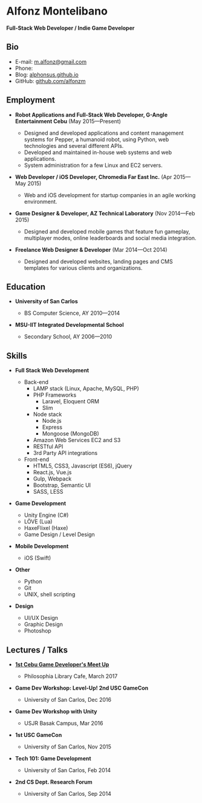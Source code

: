 # Alfonz Montelibano
**Full-Stack Web Developer / Indie Game Developer**

## Bio

- E-mail: [m.alfonz@gmail.com](mailto:m.alfonz@gmail.com)
- Phone: 
- Blog: [alphonsus.github.io](http://alphonsus.github.io)
- GitHub: [github.com/alfonzm](http://github.com/alfonzm)

## Employment

- **Robot Applications and Full-Stack Web Developer, G-Angle Entertainment Cebu** (May 2015—Present)
  - Designed and developed applications and content management systems for Pepper, a humanoid robot, using Python, web technologies and several different APIs.
  - Developed and maintained in-house web systems and web applications.
  - System administration for a few Linux and EC2 servers.

- **Web Developer / iOS Developer, Chromedia Far East Inc.** (Apr 2015—May 2015)
  - Web and iOS development for startup companies in an agile working environment.

- **Game Designer & Developer, AZ Technical Laboratory** (Nov 2014—Feb 2015)
  - Designed and developed mobile games that feature fun gameplay, multiplayer modes, online leaderboards and social media integration.

- **Freelance Web Designer & Developer** (Mar 2014—Oct 2014)
  - Designed and developed websites, landing pages and CMS templates for various clients and organizations.

## Education

- **University of San Carlos**
  - BS Computer Science, AY 2010—2014

- **MSU-IIT Integrated Developmental School**
  - Secondary School, AY 2006—2010

## Skills

- **Full Stack Web Development**
  - Back-end
    - LAMP stack (Linux, Apache, MySQL, PHP)
    - PHP Frameworks
      - Laravel, Eloquent ORM
      - Slim
    - Node stack
      - Node.js
      - Express
      - Mongoose (MongoDB)
    - Amazon Web Services EC2 and S3
    - RESTful API
    - 3rd Party API integrations
  - Front-end
    - HTML5, CSS3, Javascript (ES6), jQuery
    - React.js, Vue.js
    - Gulp, Webpack
    - Bootstrap, Semantic UI
    - SASS, LESS

- **Game Development**
  - Unity Engine (C#)
  - LÖVE (Lua)
  - HaxeFlixel (Haxe)
  - Game Design / Level Design
  
- **Mobile Development**
  - iOS (Swift)

- **Other**
  - Python
  - Git
  - UNIX, shell scripting

- **Design**
  - UI/UX Design
  - Graphic Design
  - Photoshop

## Lectures / Talks

- **[1st Cebu Game Developer's Meet Up](https://www.meetup.com/CebuGameDev/events/238164546/)**
  - Philosophia Library Cafe, March 2017

- **Game Dev Workshop: Level-Up! 2nd USC GameCon**
  - University of San Carlos, Dec 2016

- **Game Dev Workshop with Unity**
  - USJR Basak Campus, Mar 2016

- **1st USC GameCon**
  - University of San Carlos, Nov 2015

- **Tech 101: Game Development**
  - University of San Carlos, Feb 2014

- **2nd CS Dept. Research Forum**
  - University of San Carlos, Sep 2014
